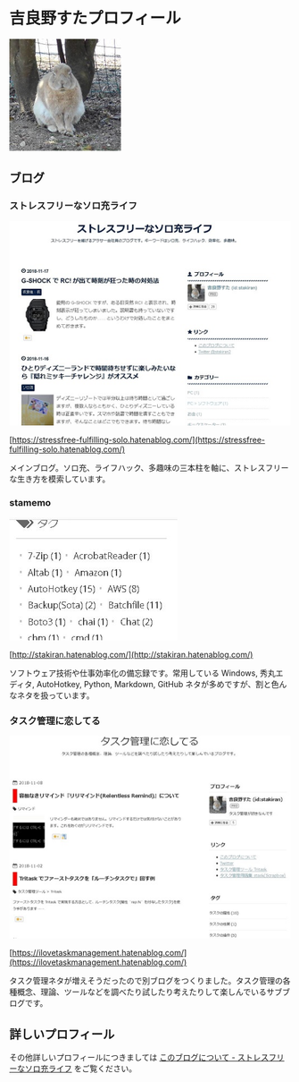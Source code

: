 # 吉良野すたプロフィール
![avatarhalf](img/avatar_half.jpg)

## ブログ

### ストレスフリーなソロ充ライフ
![stressfree](img/blog_stressfree.jpg)

[https://stressfree-fulfilling-solo.hatenablog.com/](https://stressfree-fulfilling-solo.hatenablog.com/)

メインブログ。ソロ充、ライフハック、多趣味の三本柱を軸に、ストレスフリーな生き方を模索しています。

### stamemo
![stamemo](img/blog_stamemo.jpg)

[http://stakiran.hatenablog.com/](http://stakiran.hatenablog.com/)

ソフトウェア技術や仕事効率化の備忘録です。常用している Windows, 秀丸エディタ, AutoHotkey, Python, Markdown, GitHub ネタが多めですが、割と色んなネタを扱っています。

### タスク管理に恋してる
![blog_lovetask](img/blog_lovetask.jpg)

[https://ilovetaskmanagement.hatenablog.com/](https://ilovetaskmanagement.hatenablog.com/)

タスク管理ネタが増えそうだったので別ブログをつくりました。タスク管理の各種概念、理論、ツールなどを調べたり試したり考えたりして楽しんでいるサブブログです。

## 詳しいプロフィール
その他詳しいプロフィールにつきましては [このブログについて - ストレスフリーなソロ充ライフ](https://stressfree-fulfilling-solo.hatenablog.com/entry/2018/10/27/104349) をご覧ください。
